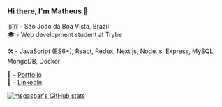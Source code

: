 ### Hi there, I'm Matheus 👋

🇧🇷 - São João da Boa Vista, Brazil <br>
🎓 - Web development student at Trybe <br>

🛠️ - JavaScript (ES6+), React, Redux, Next.js, Node.js, Express, MySQL, MongoDB, Docker <br> 

🚀 - [Portfolio](https://mgaspar.dev) <br>
💼 - [LinkedIn](https://www.linkedin.com/in/matheussgaspar)

[![msgaspar's GitHub stats](https://github-readme-stats.vercel.app/api?username=msgaspar&count_private=true&show_icons=true&hide=issues)](https://github.com/anuraghazra/github-readme-stats) <br>

